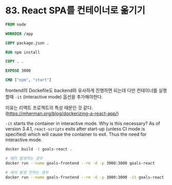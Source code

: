 # 83. React SPA를 컨테이너로 옮기기

```Dockerfile
FROM node

WORKDIR /app

COPY package.json .

RUN npm install

COPY . .

EXPOSE 3000

CMD ["npm", "start"]
```

frontend의 Dockefile도 backend와 유사하게 진행하면 되는데 다만 컨테이너를 실행할때 `-it` (interactive mode) 옵션을 추가해야한다. 

이유는 리액트 프로젝트의 특성 때문인 것 같다. (https://mherman.org/blog/dockerizing-a-react-app/)

`-it` starts the container in interactive mode. Why is this necessary? As of version 3.4.1, `react-scripts` exits after start-up (unless CI mode is specified) which will cause the container to exit. Thus the need for interactive mode.

```bash
docker build -t goals-react .

# 에러 발생하는 경우
docker run --name goals-frontend --rm -d -p 3000:3000 goals-react 

# 에러 발생 안하는 경우
docker run --name goals-frontend --rm -d -p 3000:3000 -it goals-react 

```
